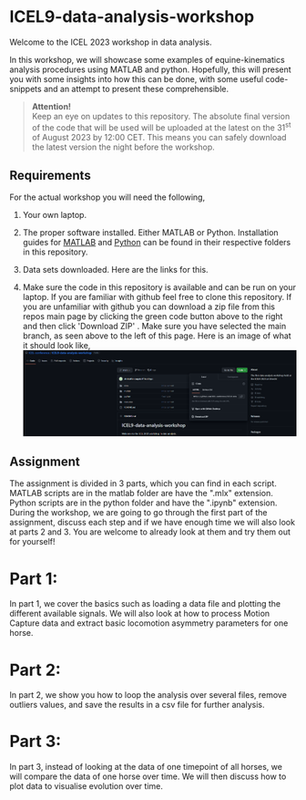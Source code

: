 # ICEL9-data-analysis-workshop

Welcome to the ICEL 2023 workshop in data analysis. 

In this workshop, we will showcase some examples of equine-kinematics analysis procedures using MATLAB and python. 
Hopefully, this will present you with some insights into how this can be done, with some useful code-snippets and 
an attempt to present these comprehensible.

> **Attention!**  
> Keep an eye on updates to this repository. The absolute final version of the code that will be used will be uploaded
> at the latest on the 31<sup>st</sup> of August 2023 by 12:00 CET. This means you can safely download the latest version 
> the night before the workshop.

## Requirements

For the actual workshop you will need the following,
1. Your own laptop.

2. The proper software installed. Either MATLAB or Python. Installation guides for [MATLAB](./matlab/installation.md) and 
[Python](./python/README.md) can be found in their respective folders in this repository.
3. Data sets downloaded. Here are the links for this.
4. Make sure the code in this repository is available and can be run on your laptop. If you are familiar with github
feel free to clone this repository. If you are unfamiliar with github you can download a zip file from this repos main 
page by clicking the green code button above to the right and then click 'Download ZIP' . Make sure you have selected 
the main branch, as seen above to the left of this page. Here is an image of what it should look like,
![image](./resources/download_clone_repo.png)

## Assignment
The assignment is divided in 3 parts, which you can find in each script. MATLAB scripts are in the matlab folder are have the ".mlx" extension. Python scripts are in the python folder and have the ".ipynb" extension.
During the workshop, we are going to go through the first part of the assignment, discuss each step and if we have enough time we will also look at parts 2 and 3. You are welcome to already look at them and try them out for yourself! 

# Part 1:
In part 1, we cover the basics such as loading a data file and plotting the different available signals. We will also look at how to process Motion Capture data and extract basic locomotion asymmetry parameters for one horse.

# Part 2: 
In part 2, we show you how to loop the analysis over several files, remove outliers values, and save the results in a csv file for further analysis.

# Part 3: 
In part 3, instead of looking at the data of one timepoint of all horses, we will compare the data of one horse over time. We will then discuss how to plot data to visualise evolution over time. 
